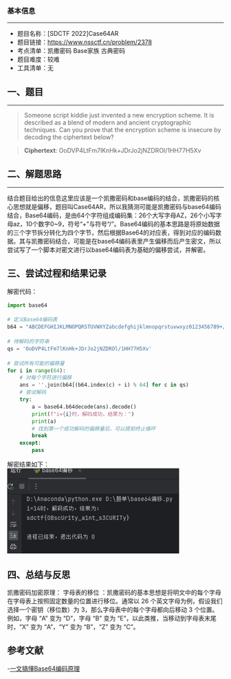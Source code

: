 ### 基本信息
---
* 题目名称：[SDCTF 2022]Case64AR
* 题目链接：https://www.nssctf.cn/problem/2378
* 考点清单：凯撒密码 Base家族 古典密码
* 题目难度：较难
* 工具清单：无

## 一、题目
---
>Someone script kiddie just invented a new encryption scheme. It is described as a blend of modern and ancient cryptographic techniques. Can you prove that the encryption scheme is insecure by decoding the ciphertext below?

>**Ciphertext**: OoDVP4LtFm7lKnHk+JDrJo2jNZDROl/1HH77H5Xv

## 二、解题思路
---
结合题目给出的信息这里应该是一个凯撒密码和base编码的结合，凯撒密码的核心思想就是偏移，题目叫Case64AR，所以我猜测可能是凯撒密码与base64编码结合，Base64编码，是由64个字符组成编码集：26个大写字母AZ，26个小写字母az，10个数字0~9，符号“+”与符号“/”。Base64编码的基本思路是将原始数据的三个字节拆分转化为四个字节，然后根据Base64的对应表，得到对应的编码数据。其与凯撒密码结合，可能是在base64编码表里产生偏移而后产生密文，所以尝试写了一个脚本对密文进行以base64编码表为基础的偏移尝试，并解密。

## 三、尝试过程和结果记录

解密代码：

```python
import base64

# 定义Base64编码表
b64 = "ABCDEFGHIJKLMNOPQRSTUVWXYZabcdefghijklmnopqrstuvwxyz0123456789+/="

# 待解码的字符串
qs = 'OoDVP4LtFm7lKnHk+JDrJo2jNZDROl/1HH77H5Xv'

# 尝试所有可能的偏移量
for i in range(64):
    # 对每个字符进行偏移
    ans = ''.join(b64[(b64.index(c) + i) % 64] for c in qs)
    # 尝试解码
    try:
        a = base64.b64decode(ans).decode()
        print(f"i={i}时，解码成功，结果为：")
        print(a)
        # 找到第一个成功解码的偏移量后，可以提前终止循环
        break
    except:
        pass
```
解密结果如下：<br>
![alt text](./image/Case64AR.png)

## 四、总结与反思

凯撒密码加密原理：
字母表的移位 ：凯撒密码的基本思想是将明文中的每个字母在字母表上按照固定数量的位置进行移位。通常以 26 个英文字母为例，假设我们选择一个密钥（移位数）为 3，那么字母表中的每个字母都向后移动 3 个位置。例如，字母 “A” 变为 “D”，字母 “B” 变为 “E”，以此类推，当移动到字母表末尾时，“X” 变为 “A”，“Y” 变为 “B”，“Z” 变为 “C”。

## 参考文献

-[一文搞懂Base64编码原理](https://blog.csdn.net/hbsyaaa/article/details/118531121)
